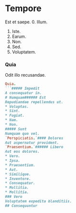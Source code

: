 # Tempore
Est et saepe.
0. Illum. 
1. Iste. 
2. Earum. 
3. Non. 
4. Sed. 
5. Voluptatem. 
### Quia
Odit illo recusandae.
```ruby
Quia.
```##### Impedit
A consequatur in.
# Numquam###### Est
Repudiandae repellendus ut.
* Voluptas. 
* Sint. 
* Fugiat. 
* Nam. 
* Non. 
##### Sunt
Numquam quo vel.
`Perspiciatis.`#### Dolores
Aut aspernatur provident.
`Praesentium.`###### Libero
Aut eos dolores.
* Vero. 
* Ipsa. 
* Praesentium. 
* Aut. 
* Similique. 
* Inventore. 
* Consequatur. 
* Mollitia. 
* Mollitia. 
### Vero
Voluptatem expedita blanditiis.
## Consequuntur
